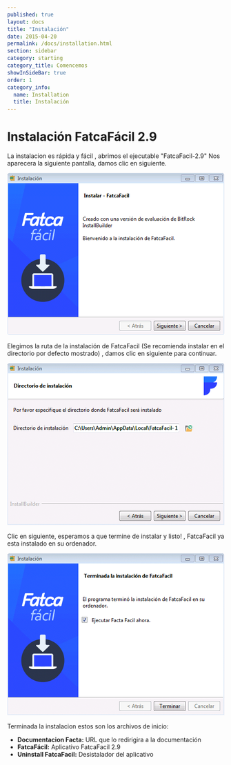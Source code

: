 ```yaml
--- 
published: true 
layout: docs 
title: "Instalación" 
date: 2015-04-20 
permalink: /docs/installation.html 
section: sidebar
category: starting 
category_title: Comencemos 
showInSideBar: true
order: 1
category_info:
  name: Installation
  title: Instalación
---
```


<h1 class="down">Instalación FatcaFácil 2.9</h1>

La instalacion es rápida y fácil , abrimos el ejecutable "FatcaFacil-2.9" 
Nos aparecera la siguiente pantalla, damos clic en siguiente.

<div class="cleaning img-top code">
  <img src="/assets/images/01.png">
</div>


Elegimos la ruta de la instalación de FatcaFacil (Se recomienda instalar en el directorio por defecto mostrado) , damos clic en siguiente para continuar.

<div class="cleaning img-top code">
  <img src="/assets/images/02.png">
</div>

Clic en siguiente, esperamos a que termine de instalar y listo! , FatcaFacil ya esta instalado en su ordenador.

<div class="cleaning img-top code">
  <img src="/assets/images/03.png">
</div>

Terminada la instalacion estos son los archivos de inicio: 
<ul class="distancia">
<li><b>Documentacion Facta:</b> URL que lo redirigira a la documentación</li>
<li><b>FatcaFácil:</b> Aplicativo FatcaFacil 2.9</li>
<li><b>Uninstall FatcaFacil:</b> Desistalador del aplicativo</b></li>
</ul>

<div class="cleaning img-top code">
</div>

